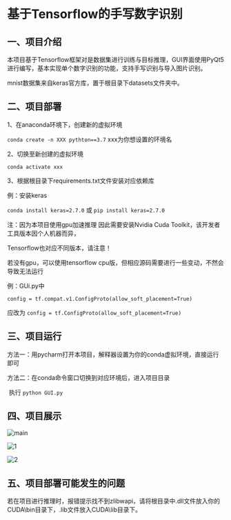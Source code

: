 # 基于Tensorflow的手写数字识别

## 一、项目介绍

本项目基于Tensorflow框架对是数据集进行训练与目标推理，GUI界面使用PyQt5进行编写，基本实现单个数字识别的功能，支持手写识别与导入图片识别。

mnist数据集来自keras官方库，置于根目录下datasets文件夹中。



## 二、项目部署

1、在anaconda环境下，创建新的虚拟环境

`conda create -n XXX pythton==3.7`     xxx为你想设置的环境名

2、切换至新创建的虚拟环境

`conda activate xxx`

3、根据根目录下requirements.txt文件安装对应依赖库

例：安装keras

`conda install keras=2.7.0` 或 `pip install keras=2.7.0`

注：因为本项目使用gpu加速推理 因此需要安装Nvidia Cuda Toolkit，该开发者工具版本因个人机器而异，

Tensorflow也对应不同版本，请注意！

若没有gpu，可以使用tensorflow cpu版，但相应源码需要进行一些变动，不然会导致无法运行

例：GUi.py中

`config = tf.compat.v1.ConfigProto(allow_soft_placement=True)`

应改为 `config = tf.ConfigProto(allow_soft_placement=True)`



## 三、项目运行

方法一：用pycharm打开本项目，解释器设置为你的conda虚拟环境，直接运行即可

方法二：在conda命令窗口切换到对应环境后，进入项目目录

​                执行 `python GUI.py`



## 四、项目展示

![main](E:\numregonizedGUI\main.png)

![1](E:\numregonizedGUI\1.png)

![2](E:\numregonizedGUI\2.png)



## 五、项目部署可能发生的问题

若在项目进行推理时，报错提示找不到zlibwapi，请将根目录中.dll文件放入你的CUDA\bin目录下，.lib文件放入CUDA\lib目录下。



